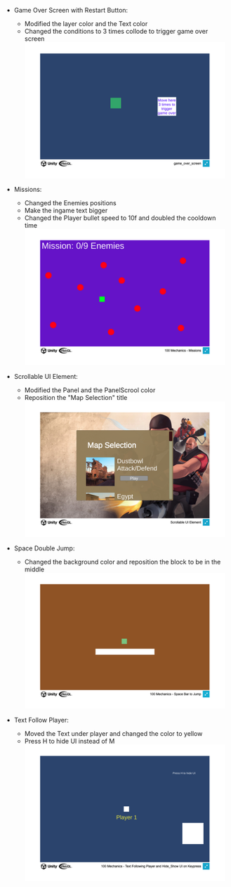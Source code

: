 * Game Over Screen with Restart Button:
  * Modified the layer color and the Text color
  * Changed the conditions to 3 times collode to trigger game over screen 
  ![GameOver](pic_GameOverScreenWithRestartButton.png)
  
* Missions: 
  * Changed the Enemies positions
  * Make the ingame text bigger
  * Changed the Player bullet speed to 10f and doubled the cooldown time
  ![Missions](pic_Missions.png)
  
* Scrollable UI Element:
  * Modified the Panel and the PanelScrool color
  * Reposition the "Map Selection" title
  ![Scrollable UI Element](pic_ScroolableUIElements.png)
  
* Space Double Jump:
  * Changed the background color and reposition the block to be in the middle
  ![Space Double Jump](pic_SpaceDoubbleJump.png)
  
* Text Follow Player:
  * Moved the Text under player and changed the color to yellow 
  * Press H to hide UI instead of M 
  ![Text Follow Player](pic_TextFollowPlayer.png)
